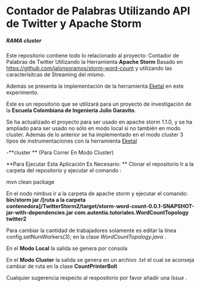 Contador de Palabras Utilizando API de Twitter y Apache Storm
================

##### RAMA cluster

Este repositorio contiene todo lo relacionado al proyecto: 
Contador de Palabras de Twitter Utilizando la Herramienta **Apache Storm** Basado en https://github.com/jalonsoramos/storm-word-count y utilizando las caracterísitcas de Streaming del mismo.

Además se presenta la implementación de la herramienta [Eketal](https://github.com/unicesi/eketal "Eketal") en este experimento.

Este es un repositorio que se utilizará para un proyecto de investigación de la **Escuela Colombiana de Ingeniería Julio Garavito**.

Se ha actualizado el proyecto para ser usado en apache storm 1.1.0, y se ha ampliado para ser usado no sólo en modo local si no también en modo cluster.
Además de lo anterior se ha implementado en el modo cluster 3 tipos de instrumentaciones con la herramienta [Eketal](https://github.com/unicesi/eketal "Eketal")

-**cluster ** (Para Correr En Modo Cluster)

**Para Ejecutar Esta Aplicación Es Necesario:
**
Clonar el repositorio
Ir a la carpeta del repositorio y ejecutar el comando : 

mvn clean package

En el nodo nimbus ir a la carpeta de apache storm y ejecutar el comando: **bin/storm jar /[ruta a la carpeta contenedora]/TwitterStorm2/target/storm-word-count-0.0.1-SNAPSHOT-jar-with-dependencies.jar com.autentia.tutoriales.WordCountTopology twitter2**

Para cambiar la cantidad de trabajadores solamente es editar la línea config.setNumWorkers(3); 
en la clase *WordCountTopology.java* .


En el **Modo Local**  la salida se genera por consola

En el **Modo Cluster** la salida se genera en un archivo .txt el cual se aconseja cambiar de ruta en la clase  **CountPrinterBolt** 


Cualquier sugerencia respecto al respositorio por favor añadir una *Issue* .

